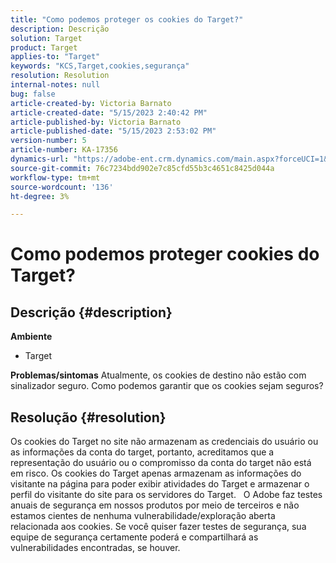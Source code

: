 ```yaml
---
title: "Como podemos proteger os cookies do Target?"
description: Descrição
solution: Target
product: Target
applies-to: "Target"
keywords: "KCS,Target,cookies,segurança"
resolution: Resolution
internal-notes: null
bug: false
article-created-by: Victoria Barnato
article-created-date: "5/15/2023 2:40:42 PM"
article-published-by: Victoria Barnato
article-published-date: "5/15/2023 2:53:02 PM"
version-number: 5
article-number: KA-17356
dynamics-url: "https://adobe-ent.crm.dynamics.com/main.aspx?forceUCI=1&pagetype=entityrecord&etn=knowledgearticle&id=eaaf5775-2ef3-ed11-8848-6045bd006ce9"
source-git-commit: 76c7234bdd902e7c85cfd55b3c4651c8425d044a
workflow-type: tm+mt
source-wordcount: '136'
ht-degree: 3%

---
```


# Como podemos proteger cookies do Target?

## Descrição {#description}

<b>Ambiente</b>
- Target



<b>Problemas/sintomas</b>
Atualmente, os cookies de destino não estão com sinalizador seguro. Como podemos garantir que os cookies sejam seguros?


## Resolução {#resolution}


Os cookies do Target no site não armazenam as credenciais do usuário ou as informações da conta do target, portanto, acreditamos que a representação do usuário ou o compromisso da conta do target não está em risco. Os cookies do Target apenas armazenam as informações do visitante na página para poder exibir atividades do Target e armazenar o perfil do visitante do site para os servidores do Target.
 
O Adobe faz testes anuais de segurança em nossos produtos por meio de terceiros e não estamos cientes de nenhuma vulnerabilidade/exploração aberta relacionada aos cookies. Se você quiser fazer testes de segurança, sua equipe de segurança certamente poderá e compartilhará as vulnerabilidades encontradas, se houver.
